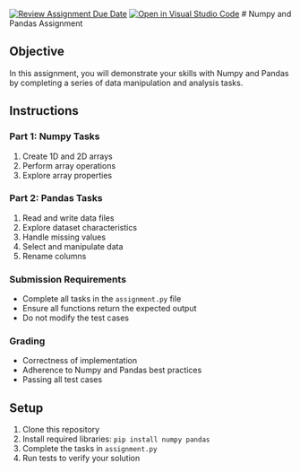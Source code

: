 [![Review Assignment Due Date](https://classroom.github.com/assets/deadline-readme-button-22041afd0340ce965d47ae6ef1cefeee28c7c493a6346c4f15d667ab976d596c.svg)](https://classroom.github.com/a/mPYSTSn8)
[![Open in Visual Studio Code](https://classroom.github.com/assets/open-in-vscode-2e0aaae1b6195c2367325f4f02e2d04e9abb55f0b24a779b69b11b9e10269abc.svg)](https://classroom.github.com/online_ide?assignment_repo_id=18046915&assignment_repo_type=AssignmentRepo)
﻿# Numpy and Pandas Assignment

## Objective
In this assignment, you will demonstrate your skills with Numpy and Pandas by completing a series of data manipulation and analysis tasks.

## Instructions

### Part 1: Numpy Tasks
1. Create 1D and 2D arrays
2. Perform array operations
3. Explore array properties

### Part 2: Pandas Tasks
1. Read and write data files
2. Explore dataset characteristics
3. Handle missing values
4. Select and manipulate data
5. Rename columns

### Submission Requirements
- Complete all tasks in the `assignment.py` file
- Ensure all functions return the expected output
- Do not modify the test cases

### Grading
- Correctness of implementation
- Adherence to Numpy and Pandas best practices
- Passing all test cases

## Setup
1. Clone this repository
2. Install required libraries: `pip install numpy pandas`
3. Complete the tasks in `assignment.py`
4. Run tests to verify your solution
